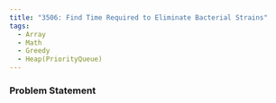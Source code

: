 ```yaml
---
title: "3506: Find Time Required to Eliminate Bacterial Strains"
tags:
  - Array
  - Math
  - Greedy
  - Heap(PriorityQueue)
---
```

### Problem Statement


